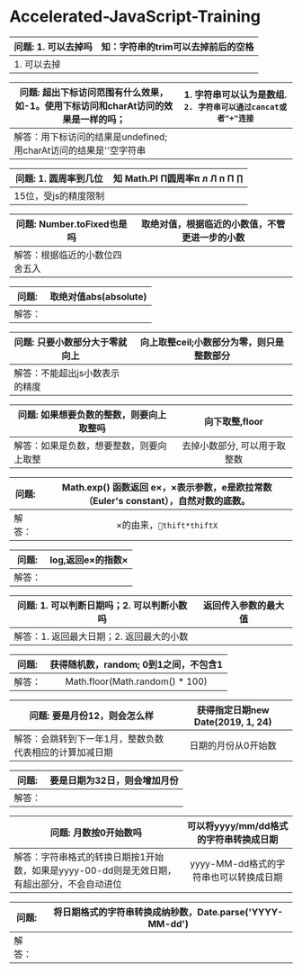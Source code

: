 # Accelerated-JavaScript-Training

| 问题: 1. <tab>可以去掉吗 | 知：字符串的trim可以去掉前后的空格 |
| -------------            | :-------------:                    |
| 1. 可以去掉              |                                    |

| 问题: 超出下标访问范围有什么效果，如-1。使用下标访问和charAt访问的效果是一样的吗； | 1. 字符串可以认为是数组. `2. 字符串可以通过cancat或者"+"连接` |
| -------------                                                                      | :-------------:                                               |
| 解答：用下标访问的结果是undefined;用charAt访问的结果是''空字符串                   |

| 问题: 1. 圆周率到几位 | 知 Math.PI Π圆周率π л Л п П ∏ |
| -------------         | :-------------:               |
| 15位，受js的精度限制  |                               |

| 问题: Number.toFixed也是吗     | 取绝对值，根据临近的小数值，不管更进一步的小数 |
| -------------                  | :-------------:                                |
| 解答：根据临近的小数位四舍五入 |

| 问题:         | 取绝对值abs(absolute) |
| ------------- | :-------------:       |
| 解答：        |

| 问题: 只要小数部分大于零就向上 | 向上取整ceil;小数部分为零，则只是整数部分 |
| -------------                  | :-------------:                           |
| 解答：不能超出js小数表示的精度 |

| 问题: 如果想要负数的整数，则要向上取整吗 | 向下取整,floor  |
| -------------                            | :-------------: |
| 解答：如果是负数，想要整数，则要向上取整 | 去掉小数部分, 可以用于取整数

| 问题:         | Math.exp() 函数返回 e×，×表示参数，e是欧拉常数（Euler's constant），自然对数的底数。 |
| ------------- | :-------------:                                                                      |
| 解答：        | ×的由来，`thift*thiftX`

| 问题:         | log,返回e×的指数× |
| ------------- | :-------------:   |
| 解答：        |

| 问题: 1. 可以判断日期吗；2. 可以判断小数吗 | 返回传入参数的最大值 |
| -------------                              | :-------------:      |
| 解答：1. 返回最大日期；2. 返回最大的小数   |

| 问题:         | 获得随机数，random; 0到1之间，不包含1 |
| ------------- | :-------------:                       |
| 解答：        | Math.floor(Math.random() * 100)

| 问题: 要是月份12，则会怎么样                            | 获得指定日期new Date(2019, 1, 24) |
| -------------                                           | :-------------:                   |
| 解答：会跳转到下一年1月，整数负数代表相应的计算加减日期 | 日期的月份从0开始数

| 问题:         | 要是日期为32日，则会增加月份 |
| ------------- | :-------------:              |
| 解答：        |

| 问题: 月数按0开始数吗                                                                       | 可以将yyyy/mm/dd格式的字符串转换成日期 |
| -------------                                                                               | :-------------:                        |
| 解答：字符串格式的转换日期按1开始数，如果是yyyy-00-dd则是无效日期，有超出部分，不会自动进位 | yyyy-MM-dd格式的字符串也可以转换成日期

| 问题:         | 将日期格式的字符串转换成纳秒数，Date.parse('YYYY-MM-dd') |
| ------------- | :-------------:                                          |
| 解答：        |
